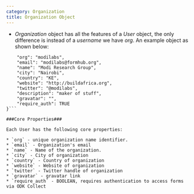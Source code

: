 ```yaml
---
category: Organization
title: Organization Object
---
```


* *Organization* object has all the features of a *User* object, the only difference is instead of a *username* we have *org*.
An example object as shown below:

```{
    "org": "modilabs",
    "email": "modilabs@formhub.org",
    "name": "Modi Research Group",
    "city": "Nairobi",
    "country": "KE",
    "website": "http://buildafrica.org",
    "twitter": "@modilabs",
    "description": "maker of stuff",
    "gravatar": "",
    "require_auth": TRUE
}```

###Core Properties###
    
Each User has the following core properties:
    
* `org` - unique organization name identifier.
* `email` - Organization's email
* `name` - Name of the organization.
* `city` - City of organization
* `country` - Country of organization  
* `website` - Website of organization
* `twitter` - Twitter handle of organization
* `gravatar` - gravatar link
* `require_auth` - BOOLEAN, requires authentication to access forms via ODK Collect
